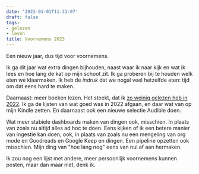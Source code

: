 ```yaml
---
date: '2023-01-01T11:31:07'
draft: false
tags:
- gelezen
- leven
title: Voornemens 2023
---
```


Een nieuw jaar, dus tijd voor voornemens. 

Ik ga dit jaar wat extra dingen bijhouden, naast waar ik naar kijk en wat ik lees en hoe lang de kat op mijn schoot zit. Ik ga proberen bij te houden welk eten we klaarmaken. Ik heb de _indruk_ dat we nogal veel hetzelfde eten: tijd om dat eens hard te maken. 

Daarnaast: meer boeken lezen. Het steekt, dat ik [zo weinig gelezen heb in 2022](../../gelezen/2022gelezen). Ik ga de lijsten van wat goed was in 2022 afgaan, en daar wat van op mijn Kindle zetten. En daarnaast ook een nieuwe selectie Audible doen. 

Wat meer stabiele dashboards maken van dingen ook, misschien. In plaats van zoals nu altijd alles ad hoc te doen. Eens kijken of ik een betere manier van ingestie kan doen, ook, in plaats van zoals nu een mengeling van org mode en Goodreads en Google Keep en dingen. Een pipeline opzetten ook misschien. Mijn ding van "hoe lang nog" eens van nul af aan hermaken. 

Ik zou nog een lijst met andere, meer persoonlijk voornemens kunnen posten, maar dan maar niet, denk ik. 
